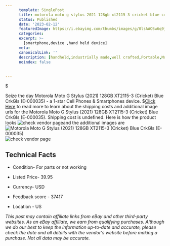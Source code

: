 ```yaml
---
      template: SinglePost
      title: motorola moto g stylus 2021 128gb xt2115 3 cricket blue crkgls e 000035 
      status: Published
      date: '2023-02-12'
      featuredImage: https://i.ebayimg.com/thumbs/images/g/0lsAAOSw6q9jreCw/s-l225.jpg
      categories: 
      excerpt: >-
        [smartphone,device ,hand held device]
      meta:
      canonicalLink: ''
      description: [handheld,industrially made,well crafted,Portable,Mobile,Compact,Convenient,Lightweight,Maneuverable,Man-portable,Miniature,Carriable,Hand-held,Light,Holdable,Transportable,Mobile device,Pocket-sized,On-the-go,Wireless,Cordless,Compact size,Convenient size, smartphone,device ,hand held device]
      noindex: false
      
        
---
```

$

Seize the day Motorola Moto G Stylus (2021) 128GB XT2115-3 (Cricket) Blue CrkGls (E-000035) - a 1-star Cell Phones & Smartphones device.
$[Click Here](https://www.ebay.com/itm/185770213347?hash=item2b40c47fe3%3Ag%3A0lsAAOSw6q9jreCw&mkevt=1&mkcid=1&mkrid=711-53200-19255-0&campid=%253CePNCampaignId%253E&customid=%253CreferenceId%253E&toolid=10049) to read more to learn about the shipping costs and additional image urls for the Motorola Moto G Stylus (2021) 128GB XT2115-3 (Cricket) Blue CrkGls (E-000035). Shipping cost is undefined. Here is how the product looks ![check vendor page](https://i.ebayimg.com/thumbs/images/g/0lsAAOSw6q9jreCw/s-l225.jpg)and the additional images are![Motorola Moto G Stylus (2021) 128GB XT2115-3 (Cricket) Blue CrkGls (E-000035)](https://i.ebayimg.com/images/g/0lsAAOSw6q9jreCw/s-l640.jpg)![check vendor page](https://origin-galleryplus.ebayimg.com/ws/web/185770213347_2_0_1/225x225.jpg,https://origin-galleryplus.ebayimg.com/ws/web/185770213347_3_0_1/225x225.jpg,https://origin-galleryplus.ebayimg.com/ws/web/185770213347_4_0_1/225x225.jpg)



 ## Technical Facts 



     
      

 - Condition- For parts or not working 


      

 - Listed Price- 39.95 


      

 - Currency- USD 


      

 - Feedback score - 37417 


      

 - Location - US 


      
      

 *_This post may contain affiliate links from eBay and other third-party websites. As an eBay affiliate, we earn from qualifying purchases. Although we do our best to keep the information up-to-date and accurate, please check the date and all details with the vendor's website before making a purchase. Not all data may be accurate._*






